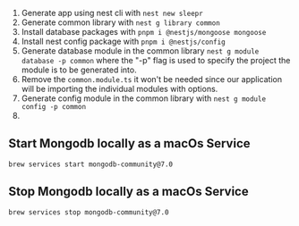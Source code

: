 1. Generate app using nest cli with `nest new sleepr`
2. Generate common library with `nest g library common`
3. Install database packages with `pnpm i @nestjs/mongoose mongoose`
4. Install nest config package with `pnpm i @nestjs/config`
5. Generate database module in the common library `nest g module database -p common` where the "-p" flag is used to specify the project the module is to be generated into.
6. Remove the `common.module.ts` it won't be needed since our application will be importing the individual modules with options.
7. Generate config module in the common library with `nest g module config -p common`
8.

## Start Mongodb locally as a macOs Service

`brew services start mongodb-community@7.0`

## Stop Mongodb locally as a macOs Service

`brew services stop mongodb-community@7.0`
